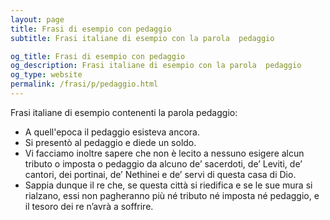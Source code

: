 ```yaml
---
layout: page
title: Frasi di esempio con pedaggio 
subtitle: Frasi italiane di esempio con la parola  pedaggio

og_title: Frasi di esempio con pedaggio 
og_description: Frasi italiane di esempio con la parola  pedaggio
og_type: website
permalink: /frasi/p/pedaggio.html
---
```


Frasi italiane di esempio contenenti la parola pedaggio:


- A quell'epoca il pedaggio esisteva ancora.
- Si presentò al pedaggio e diede un soldo.
- Vi facciamo inoltre sapere che non è lecito a nessuno esigere alcun tributo o imposta o pedaggio da alcuno de’ sacerdoti, de’ Leviti, de’ cantori, dei portinai, de’ Nethinei e de’ servi di questa casa di Dio.
- Sappia dunque il re che, se questa città si riedifica e se le sue mura si rialzano, essi non pagheranno più né tributo né imposta né pedaggio, e il tesoro dei re n’avrà a soffrire.
